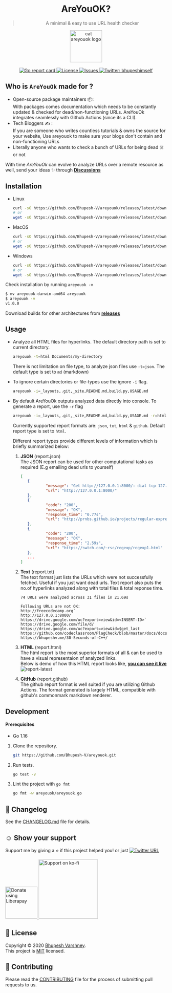 <h1 align="center">AreYouOK?</h1>
<blockquote align="center">A minimal & easy to use URL health checker</blockquote>
<p align="center">
  <img align="center" alt="cat areyouok logo" height="100px" src="https://user-images.githubusercontent.com/34342551/103980534-0da0e000-51a6-11eb-8e67-f4c41599ce1e.png" />
  <br><br>
  <a href="https://goreportcard.com/report/github.com/Bhupesh-V/areyouok">
    <img alt="Go report card" src="https://goreportcard.com/badge/github.com/Bhupesh-V/areyouok" target="_blank">
  </a>
  <a href="https://github.com/Bhupesh-V/areyouok/blob/master/LICENSE">
    <img alt="License" src="https://img.shields.io/github/license/Bhupesh-V/areyouok?color=blue" target="_blank">
  </a>
  <a href="https://github.com/Bhupesh-V/areyouok/issues">
    <img alt="Issues" src="https://img.shields.io/github/issues/Bhupesh-V/areyouok?color=blueviolet" />
  </a>
  <a href="https://twitter.com/bhupeshimself">
    <img alt="Twitter: bhupeshimself" src="https://img.shields.io/twitter/follow/bhupeshimself.svg?style=social" target="_blank" />
  </a>
</p>

## Who is `AreYouOk` made for ?

- Open-source package maintainers 📦️:<br>
  With packages comes documentation which needs to be constantly updated & checked for dead/non-functioning URLs. AreYouOk integrates seamlessly with Github Actions (since its a CLI).
- Tech Bloggers ✍️ :<br>
  If you are someone who writes countless tutorials & owns the source for your website, Use areyouok to make sure your blogs don't contain and non-functioning URLs
- Literally anyone who wants to check a bunch of URLs for being dead ☠️  or not

With time _AreYouOk_ can evolve to analyze URLs over a remote resource as well, send your ideas ✨️ through [**Discussions**](https://github.com/Bhupesh-V/areyouok/discussions)

## Installation

- Linux
  ```bash
  curl -sO https://github.com/Bhupesh-V/areyouok/releases/latest/download/areyouok-linux-amd64
  # or
  wget -sO https://github.com/Bhupesh-V/areyouok/releases/latest/download/areyouok-linux-amd64
  ```

- MacOS
  ```bash
  curl -sO https://github.com/Bhupesh-V/areyouok/releases/latest/download/areyouok-darwin-amd64
  # or
  wget -sO https://github.com/Bhupesh-V/areyouok/releases/latest/download/areyouok-darwin-amd64
  ```

- Windows
  ```bash
  curl -sO https://github.com/Bhupesh-V/areyouok/releases/latest/download/areyouok-windows-amd64
  # or
  wget -sO https://github.com/Bhupesh-V/areyouok/releases/latest/download/areyouok-windows-amd64
  ```

Check installation by running `areyouok -v`
```bash
$ mv areyouok-darwin-amd64 areyouok
$ areyouok -v
v1.0.0
```

Download builds for other architectures from [**releases**](https://github.com/Bhupesh-V/areyouok/releases/latest)


## Usage

- Analyze all HTML files for hyperlinks. The default directory path is set to current directory.
  ```bash
  areyouok -t=html Documents/my-directory
  ```
  There is not limitation on file type, to analyze json files use `-t=json`. The default type is set to `md` (markdown)

- To ignore certain directories or file-types use the ignore `-i` flag.
  ```bash
  areyouok -i=_layouts,.git,_site,README.md,build.py,USAGE.md
  ```

- By default AreYouOk outputs analyzed data directly into console. To generate a report, use the `-r` flag
  ```bash
  areyouok -i=_layouts,.git,_site,README.md,build.py,USAGE.md -r=html ~/Documents/til/
  ```
  Currently supported report formats are: `json`, `txt`, `html` & `github`.
  Default report type is set to `html`.

  Different report types provide different levels of information which is briefly summarized below:
  1. **JSON** (report.json)<br>
     The JSON report can be used for other computational tasks as required (E.g emailing dead urls to yourself)
     ```json
     [
        {
                "message": "Get http://127.0.0.1:8000/: dial tcp 127.0.0.1:8000: connect: connection refused",
                "url": "http://127.0.0.1:8000/"
        },
        {
                "code": "200",
                "message": "OK",
                "response_time": "0.77s",
                "url": "http://prnbs.github.io/projects/regular-expression-parser/"
        },
        {
                "code": "200",
                "message": "OK",
                "response_time": "2.59s",
                "url": "https://swtch.com/~rsc/regexp/regexp1.html"
        },
        ...
     ]
     ```

  2. **Text** (report.txt)<br>
     The text format just lists the URLs which were not successfully fetched. Useful if you just want dead urls.
     Text report also puts the no.of hyperlinks analyzed along with total files & total reponse time.

     ```
     74 URLs were analyzed across 31 files in 21.69s

     Following URLs are not OK:
     http://freecodecamp.org`
     http://127.0.0.1:8000/
     https://drive.google.com/uc?export=view&id=<INSERT-ID>`
     https://drive.google.com/file/d/
     https://drive.google.com/uc?export=view&id=$get_last
     https://github.com/codeclassroom/PlagCheck/blob/master/docs/docs.md
     https://bhupeshv.me/30-Seconds-of-C++/
     ```

  3. **HTML** (report.html)<br>
     The html report is the most superior formats of all & can be used to have a visual representaion of analyzed links.<br>
     Below is demo of how this HTML report looks like, [**you can see it live**]()
     ![report-latest](https://user-images.githubusercontent.com/34342551/105046278-e80db380-5a8e-11eb-8371-124fae8b3d7f.png)

  4. **GitHub** (report.github)<br>
     The github report format is well suited if you are utilizing Github Actions. The format generated is largely HTML, compatible with github's commonmark markdown renderer.<br>
     <!-- Below is a demo of a Github Action which reports the analyzed URLs through github issues. -->


## Development

#### Prerequisites

- Go 1.16

1. Clone the repository.
   ```bash
   git https://github.com/Bhupesh-V/areyouok.git
   ```
2. Run tests.
   ```bash
   go test -v
   ```
3. Lint the project with `go fmt`
   ```bash
   go fmt -w areyouok/areyouok.go
   ```

## 📝 Changelog

See the [CHANGELOG.md](CHANGELOG.md) file for details.

## ☺️ Show your support

Support me by giving a ⭐️ if this project helped you! or just [![Twitter URL](https://img.shields.io/twitter/url?style=social&url=https%3A%2F%2Fgithub.com%2FBhupesh-V%2Fareyouok%2F)](https://twitter.com/intent/tweet?url=https://github.com/Bhupesh-V/areyouok&text=areyouok%20via%20@bhupeshimself)

<a href="https://liberapay.com/bhupesh/donate">
  <img alt="Donate using Liberapay" src="https://liberapay.com/assets/widgets/donate.svg" width="100">
</a>
<a href="https://ko-fi.com/bhupesh">
  <img title="ko-fi/bhupesh" alt="Support on ko-fi" src="https://user-images.githubusercontent.com/34342551/88784787-12507980-d1ae-11ea-82fe-f55753340168.png" width="185">
</a>


## 📝 License

Copyright © 2020 [Bhupesh Varshney](https://github.com/Bhupesh-V).<br />
This project is [MIT](https://github.com/Bhupesh-V/areyouok/blob/master/LICENSE) licensed.

## 👋 Contributing

Please read the [CONTRIBUTING](CONTRIBUTING.md) file for the process of submitting pull requests to us.

